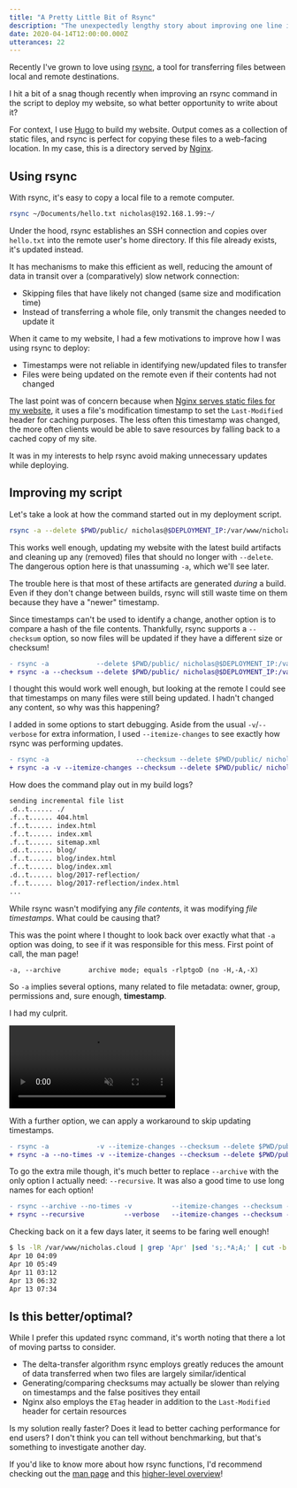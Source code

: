 ```yaml
---
title: "A Pretty Little Bit of Rsync"
description: "The unexpectedly lengthy story about improving one line in a script"
date: 2020-04-14T12:00:00.000Z
utterances: 22
---
```


Recently I've grown to love using [rsync](https://rsync.samba.org/), a tool for transferring files between local and remote destinations.

I hit a bit of a snag though recently when improving an rsync command in the script to deploy my website, so what better opportunity to write about it?

<!--more-->

For context, I use [Hugo](https://gohugo.io) to build my website. Output comes as a collection of static files, and rsync is perfect for copying these files to a web-facing location. In my case, this is a directory served by [Nginx](https://nginx.org/en/).

## Using rsync

With rsync, it's easy to copy a local file to a remote computer.

```sh
rsync ~/Documents/hello.txt nicholas@192.168.1.99:~/
```

Under the hood, rsync establishes an SSH connection and copies over `hello.txt` into the remote user's home directory. If this file already exists, it's updated instead.

It has mechanisms to make this efficient as well, reducing the amount of data in transit over a (comparatively) slow network connection:

-   Skipping files that have likely not changed (same size and modification time)
-   Instead of transferring a whole file, only transmit the changes needed to update it

When it came to my website, I had a few motivations to improve how I was using rsync to deploy:

-   Timestamps were not reliable in identifying new/updated files to transfer
-   Files were being updated on the remote even if their contents had not changed

The last point was of concern because when [Nginx serves static files for my website](https://github.com/nchlswhttkr/website/blob/6cdee73a859c70d8dacd723ec1780114d604315b/nicholas.cloud.nginx#L20), it uses a file's modification timestamp to set the `Last-Modified` header for caching purposes. The less often this timestamp was changed, the more often clients would be able to save resources by falling back to a cached copy of my site.

It was in my interests to help rsync avoid making unnecessary updates while deploying.

## Improving my script

Let's take a look at how the command started out in my deployment script.

```sh
rsync -a --delete $PWD/public/ nicholas@$DEPLOYMENT_IP:/var/www/nicholas.cloud
```

This works well enough, updating my website with the latest build artifacts and cleaning up any (removed) files that should no longer with `--delete`. The dangerous option here is that unassuming `-a`, which we'll see later.

The trouble here is that most of these artifacts are generated _during_ a build. Even if they don't change between builds, rsync will still waste time on them because they have a "newer" timestamp.

Since timestamps can't be used to identify a change, another option is to compare a hash of the file contents. Thankfully, rsync supports a `--checksum` option, so now files will be updated if they have a different size or checksum!

```diff
- rsync -a            --delete $PWD/public/ nicholas@$DEPLOYMENT_IP:/var/www/nicholas.cloud
+ rsync -a --checksum --delete $PWD/public/ nicholas@$DEPLOYMENT_IP:/var/www/nicholas.cloud
```

I thought this would work well enough, but looking at the remote I could see that timestamps on many files were still being updated. I hadn't changed any content, so why was this happening?

I added in some options to start debugging. Aside from the usual `-v`/`--verbose` for extra information, I used `--itemize-changes` to see exactly how rsync was performing updates.

```diff
- rsync -a                      --checksum --delete $PWD/public/ nicholas@$DEPLOYMENT_IP:/var/www/nicholas.cloud
+ rsync -a -v --itemize-changes --checksum --delete $PWD/public/ nicholas@$DEPLOYMENT_IP:/var/www/nicholas.cloud
```

How does the command play out in my build logs?

```sh
sending incremental file list
.d..t...... ./
.f..t...... 404.html
.f..t...... index.html
.f..t...... index.xml
.f..t...... sitemap.xml
.d..t...... blog/
.f..t...... blog/index.html
.f..t...... blog/index.xml
.d..t...... blog/2017-reflection/
.f..t...... blog/2017-reflection/index.html
...
```

While rsync wasn't modifying any _file contents_, it was modifying _file timestamps_. What could be causing that?

This was the point where I thought to look back over exactly what that `-a` option was doing, to see if it was responsible for this mess. First point of call, the man page!

```
-a, --archive       archive mode; equals -rlptgoD (no -H,-A,-X)
```

So `-a` implies several options, many related to file metadata: owner, group, permissions and, sure enough, **timestamp**.

I had my culprit.

<!-- TODO https://developers.google.com/web/fundamentals/performance/lazy-loading-guidance/images-and-video/#for_video_acting_as_an_animated_gif_replacement -->
<video autoplay="true" muted="true" loop="true" src="https://media.tenor.com/videos/ec4e9072f89d8d86c01e19906df7dcb1/mp4">
<p>An animation of the dancing pallbearers meme.</p>
</video>

With a further option, we can apply a workaround to skip updating timestamps.

```diff
- rsync -a            -v --itemize-changes --checksum --delete $PWD/public/ nicholas@$DEPLOYMENT_IP:/var/www/nicholas.cloud
+ rsync -a --no-times -v --itemize-changes --checksum --delete $PWD/public/ nicholas@$DEPLOYMENT_IP:/var/www/nicholas.cloud
```

To go the extra mile though, it's much better to replace `--archive` with the only option I actually need: `--recursive`. It was also a good time to use long names for each option!

```diff
- rsync --archive --no-times -v          --itemize-changes --checksum --delete $PWD/public/ nicholas@$DEPLOYMENT_IP:/var/www/nicholas.cloud
+ rsync --recursive          --verbose   --itemize-changes --checksum --delete $PWD/public/ nicholas@$DEPLOYMENT_IP:/var/www/nicholas.cloud
```

Checking back on it a few days later, it seems to be faring well enough!

```sh
$ ls -lR /var/www/nicholas.cloud | grep 'Apr' |sed 's;.*A;A;' | cut -b -12 | sort --unique
Apr 10 04:09
Apr 10 05:49
Apr 11 03:12
Apr 13 06:32
Apr 13 07:34
```

## Is this better/optimal?

While I prefer this updated rsync command, it's worth noting that there a lot of moving partss to consider.

-   The delta-transfer algorithm rsync employs greatly reduces the amount of data transferred when two files are largely similar/identical
-   Generating/comparing checksums may actually be slower than relying on timestamps and the false positives they entail
-   Nginx also employs the `ETag` header in addition to the `Last-Modified` header for certain resources

Is my solution really faster? Does it lead to better caching performance for end users? I don't think you can tell without benchmarking, but that's something to investigate another day.

If you'd like to know more about how rsync functions, I'd recommend checking out the [man page](https://download.samba.org/pub/rsync/rsync.html) and this [higher-level overview](https://rsync.samba.org/how-rsync-works.html)!
